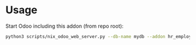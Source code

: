 # Usage

Start Odoo including this addon (from repo root):

```bash
python3 scripts/nix_odoo_web_server.py --db-name mydb --addon hr_employee_partner_external
```
